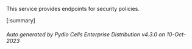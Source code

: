 






This service provides endpoints for security policies.

[:summary]

###### Auto generated by Pydio Cells Enterprise Distribution v4.3.0 on 10-Oct-2023
